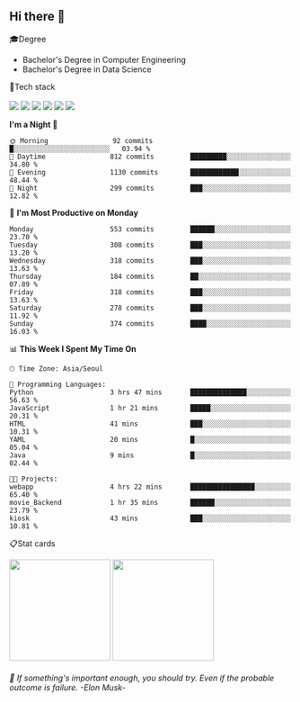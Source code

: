 <!-- <img height="180rem" src="https://capsule-render.vercel.app/api?type=waving&color=36454f&height=150&section=header"> -->
## Hi there 👋

🎓Degree<br>
- Bachelor's Degree in Computer Engineering<br>
- Bachelor's Degree in Data Science<br>

🔧Tech stack<br>
<br>
<img src="https://img.shields.io/badge/java-007396?style=for-the-badge&logo=OpenJDK&logoColor=white">
<img src="https://img.shields.io/badge/springboot-6DB33F?style=for-the-badge&logo=springboot&logoColor=white">
<img src="https://img.shields.io/badge/Python-3776AB?style=for-the-badge&logo=Python&logoColor=white">
<img src="https://img.shields.io/badge/MySQL-4479A1?style=for-the-badge&logo=MySQL&logoColor=white">
<img src="https://img.shields.io/badge/docker-%230db7ed.svg?style=for-the-badge&logo=docker&logoColor=white"> 
<img src="https://img.shields.io/badge/GitHub Actions-2088FF?style=for-the-badge&logo=GitHub Actions&logoColor=white">

<!--START_SECTION:waka-->
**I'm a Night 🦉** 

```text
🌞 Morning                92 commits          █░░░░░░░░░░░░░░░░░░░░░░░░   03.94 % 
🌆 Daytime                812 commits         █████████░░░░░░░░░░░░░░░░   34.80 % 
🌃 Evening                1130 commits        ████████████░░░░░░░░░░░░░   48.44 % 
🌙 Night                  299 commits         ███░░░░░░░░░░░░░░░░░░░░░░   12.82 % 
```
📅 **I'm Most Productive on Monday** 

```text
Monday                   553 commits         ██████░░░░░░░░░░░░░░░░░░░   23.70 % 
Tuesday                  308 commits         ███░░░░░░░░░░░░░░░░░░░░░░   13.20 % 
Wednesday                318 commits         ███░░░░░░░░░░░░░░░░░░░░░░   13.63 % 
Thursday                 184 commits         ██░░░░░░░░░░░░░░░░░░░░░░░   07.89 % 
Friday                   318 commits         ███░░░░░░░░░░░░░░░░░░░░░░   13.63 % 
Saturday                 278 commits         ███░░░░░░░░░░░░░░░░░░░░░░   11.92 % 
Sunday                   374 commits         ████░░░░░░░░░░░░░░░░░░░░░   16.03 % 
```


📊 **This Week I Spent My Time On** 

```text
🕑︎ Time Zone: Asia/Seoul

💬 Programming Languages: 
Python                   3 hrs 47 mins       ██████████████░░░░░░░░░░░   56.63 % 
JavaScript               1 hr 21 mins        █████░░░░░░░░░░░░░░░░░░░░   20.31 % 
HTML                     41 mins             ███░░░░░░░░░░░░░░░░░░░░░░   10.31 % 
YAML                     20 mins             █░░░░░░░░░░░░░░░░░░░░░░░░   05.04 % 
Java                     9 mins              █░░░░░░░░░░░░░░░░░░░░░░░░   02.44 % 

🐱‍💻 Projects: 
webapp                   4 hrs 22 mins       ████████████████░░░░░░░░░   65.40 % 
movie_Backend            1 hr 35 mins        ██████░░░░░░░░░░░░░░░░░░░   23.79 % 
kiosk                    43 mins             ███░░░░░░░░░░░░░░░░░░░░░░   10.81 % 
```


<!--END_SECTION:waka-->

📋Stat cards<br>
<p>
  <img height="180rem" src="https://github-readme-stats.vercel.app/api?username=jangjh0201&include_all_commits=true&show_icons=true&rank_icon=github&theme=github_dark_dimmed&bg_color=36454f">
  <img height="180rem" src="https://github-readme-stats.vercel.app/api/top-langs/?username=jangjh0201&layout=compact&theme=github_dark_dimmed&bg_color=36454f">
</p>

###### 🔭 If something's important enough, you should try. Even if the probable outcome is failure. -Elon Musk-
